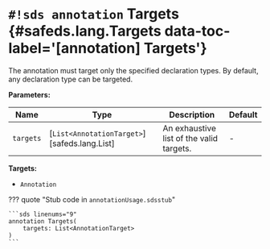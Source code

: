 # `#!sds annotation` Targets {#safeds.lang.Targets data-toc-label='[annotation] Targets'}

The annotation must target only the specified declaration types. By default, any declaration type can be targeted.

**Parameters:**

| Name | Type | Description | Default |
|------|------|-------------|---------|
| `targets` | [`List<AnnotationTarget>`][safeds.lang.List] | An exhaustive list of the valid targets. | - |

**Targets:**

- `Annotation`

??? quote "Stub code in `annotationUsage.sdsstub`"

    ```sds linenums="9"
    annotation Targets(
        targets: List<AnnotationTarget>
    )
    ```

